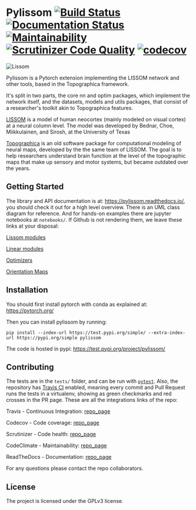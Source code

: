 
Pylissom [![Build Status](https://travis-ci.com/hernanbari/pylissom.svg?branch=master)](https://travis-ci.com/hernanbari/pylissom) [![Documentation Status](https://readthedocs.org/projects/pylissom/badge/?version=latest)](https://pylissom.readthedocs.io/en/latest/?badge=latest)  [![Maintainability](https://api.codeclimate.com/v1/badges/05d5a41d500fcdd8e90d/maintainability)](https://codeclimate.com/github/hernanbari/pylissom/maintainability) [![Scrutinizer Code Quality](https://scrutinizer-ci.com/g/hernanbari/pylissom/badges/quality-score.png?b=master)](https://scrutinizer-ci.com/g/hernanbari/pylissom/?branch=master) <!-- ![Coverage Status](https://coveralls.io/repos/github/hernanbari/pylissom/badge.svg?branch=master) --> [![codecov](https://codecov.io/gh/hernanbari/pylissom/branch/master/graph/badge.svg)](https://codecov.io/gh/hernanbari/pylissom)
========

![Lissom](http://homepages.inf.ed.ac.uk/jbednar/images/000506_or_map_128MB.RF-LISSOM.anim.gif)

Pylissom is a Pytorch extension implementing the LISSOM network and other tools, based in the Topographica framework.

It's split in two parts, the core nn and optim packages, which implement the network itself,
 and the datasets, models and utils packages, that consist of a researcher's toolkit akin to Topographica features.

[LISSOM](http://homepages.inf.ed.ac.uk/jbednar/rflissom_small.html) is a model of human neocortex (mainly modeled on visual cortex) at a neural column level. The model was developed by Bednar, Choe, Miikkulainen, and Sirosh, at the University of Texas

[Topographica](http://ioam.github.io/topographica/index.html) is an old software package for computational modeling of neural maps, developed by the the same team of LISSOM. The goal is to help researchers understand brain function at the level of the topographic maps that make up sensory and motor systems, but became outdated over the years.


Getting Started
---------------

The library and API documentation is at: https://pylissom.readthedocs.io/, you should check it out for a high level overview. There is an UML class diagram for reference. And for hands-on examples there are jupyter notebooks at `notebooks/`. If Github is not rendering them, we leave these links at your disposal:

[Lissom modules](https://nbviewer.jupyter.org/github/hernanbari/pylissom/blob/master/notebooks/Tests_lissom_modules.ipynb)

[Linear modules](https://nbviewer.jupyter.org/github/hernanbari/pylissom/blob/master/notebooks/Tests_simple_modules.ipynb)

[Optimizers](https://nbviewer.jupyter.org/github/hernanbari/pylissom/blob/master/notebooks/Test_optimizers.ipynb)

[Orientation Maps](https://nbviewer.jupyter.org/github/hernanbari/pylissom/blob/master/notebooks/Orientation_preferences.ipynb)


Installation
------------

You should first install pytorch with conda as explained at: https://pytorch.org/

Then you can install pylissom by running:

    pip install --index-url https://test.pypi.org/simple/ --extra-index-url https://pypi.org/simple pylissom    
    
The code is hosted in pypi: https://test.pypi.org/project/pylissom/

Contributing
------------

The tests are in the `tests/` folder, and can be run with [`pytest`](https://docs.pytest.org/en/latest/). Also, the repository has [Travis CI](https://docs.travis-ci.com/) enabled, meaning every commit and Pull Request runs the tests in a virtualenv, showing as green checkmarks and red crosses in the PR page. These are all the integrations links of the repo:

Travis - Continuous Integration: [repo_page](https://travis-ci.com/hernanbari/pylissom)

Codecov - Code coverage: [repo_page](https://codecov.io/gh/hernanbari/pylissom)

Scrutinizer - Code health: [repo_page](https://scrutinizer-ci.com/g/hernanbari/pylissom/)

CodeClimate - Maintainability: [repo_page](https://codeclimate.com/github/hernanbari/pylissom)

ReadTheDocs - Documentation: [repo_page](https://readthedocs.org/projects/pylissom/)

For any questions please contact the repo collaborators.

License
-------

The project is licensed under the GPLv3 license.

